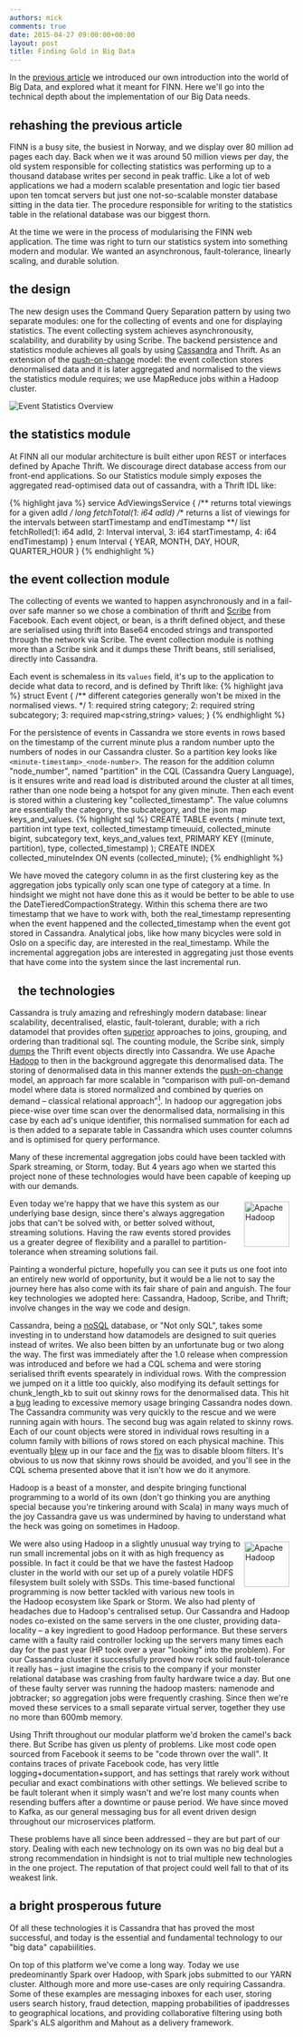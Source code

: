 ```yaml
---
authors: mick
comments: true
date: 2015-04-27 09:00:00+00:00
layout: post
title: Finding Gold in Big Data
---
```

In the <a href="/2012/08/06/foraging-in-the-landscape-of-big-data/">previous article</a> we introduced our own introduction into the world of Big Data, and explored what it meant for FINN. Here we'll go into the technical depth about the implementation of our Big Data needs.

## rehashing the previous article
FINN is a busy site, the busiest in Norway, and we display over 80 million ad pages each day. Back when we it was around 50 million views per day, the old system responsible for collecting statistics was performing up to a thousand database writes per second in peak traffic. Like a lot of web applications we had a modern scalable presentation and logic tier based upon ten tomcat servers but just one not-so-scalable monster database sitting in the data tier. The procedure responsible for writing to the statistics table in the relational database was our biggest thorn.

At the time we were in the process of modularising the FINN web application. The time was right to turn our statistics system into something modern and modular. We wanted an asynchronous, fault-tolerance, linearly scaling, and durable solution.

## the design
The new design uses the Command Query Separation pattern by using two separate modules: one for the collecting of events and one for displaying statistics. The event collecting system achieves asynchronousity, scalability, and durability by using Scribe. The backend persistence and statistics module achieves all goals by using <a href="http://cassandra.apache.org">Cassandra</a> and Thrift. As an extension of the <a href="http://highscalability.com/blog/2009/10/13/why-are-facebook-digg-and-twitter-so-hard-to-scale.html">push-on-change</a> model: the event collection stores denormalised data and it is later aggregated and normalised to the views the statistics module requires; we use MapReduce jobs within a Hadoop cluster.

<img src="/images/2015-04-27-finding-gold-in-big-data/event-collection-overview.png" alt="Event Statistics Overview">

## the statistics module
At FINN all our modular architecture is built either upon REST or interfaces defined by Apache Thrift. We discourage direct database access from our front-end applications. So our Statistics module simply exposes the aggregated read-optimised data out of cassandra, with a Thrift IDL like:

{% highlight java %}
service AdViewingsService {
    /** returns total viewings for a given adId */
    long fetchTotal(1: i64 adId)
    /** returns a list of viewings for the intervals between startTimestamp and endTimestamp **/
    list<long> fetchRolled(1: i64 adId, 2: Interval interval, 3: i64 startTimestamp, 4: i64 endTimestamp)
}
enum Interval { YEAR, MONTH, DAY, HOUR, QUARTER_HOUR }
{% endhighlight %}

## the event collection module
 The collecting of events we wanted to happen asynchronously and in a fail-over safe manner so we chose a combination of thrift and <a href="https://github.com/facebook/scribe">Scribe</a> from Facebook. Each event object, or bean, is a thrift defined object, and these are serialised using thrift into Base64 encoded strings and transported through the network via Scribe. The event collection module is nothing more than a Scribe sink and it dumps these Thrift beans, still serialised, directly into Cassandra.

Each event is schemaless in its <code>values</code> field, it's up to the application to decide what data to record, and is defined by Thrift like:
{% highlight java %}
struct Event {
    /** different categories generally won't be mixed in the normalised views. */
    1: required string category;
    2: required string subcategory;
    3: required map<string,string> values;
}
{% endhighlight %}

For the persistence of events in Cassandra we store events in rows based on the timestamp of the current minute plus a random number upto the numbers of nodes in our Cassandra cluster. So a partition key looks like <code>&lt;minute-timestamp>_&lt;node-number></code>. The reason for the addition column "node_number", named "partition" in the CQL (Cassandra Query Language), is it ensures write and read load is distributed around the cluster at all times, rather than one node being a hotspot for any given minute. Then each event is stored within a clustering key "collected_timestamp". The value columns are essentially the category, the subcategory, and the json map keys_and_values.
{% highlight sql %}
CREATE TABLE events (
  minute text,
  partition int
  type text,
  collected_timestamp timeuuid,
  collected_minute bigint,
  subcategory text,
  keys_and_values text,
  PRIMARY KEY ((minute, partition), type, collected_timestamp)
);
CREATE INDEX collected_minuteIndex ON events (collected_minute);
{% endhighlight %}

We have moved the category column in as the first clustering key as the aggregation jobs typically only scan one type of category at a time. In hindsight we might not have done this as it would be better to be able to use the DateTieredCompactionStrategy. Within this schema there are two timestamp that we have to work with, both the real_timestamp representing when the event happened and the collected_timestamp when the event got stored in Cassandra. Analytical jobs, like how many bicycles were sold in Oslo on a specific day, are interested in the real_timestamp. While the incremental aggregation jobs are interested in aggregating just those events that have come into the system since the last incremental run.


## the technologies <span class="image-wrap" style="float: left"><img style="margin: 5px; border: 0px solid black" src="http://avatar.identi.ca/8594-96-20100330175539.jpeg" alt="" />&nbsp;</span>
Cassandra is truly amazing and refreshingly modern database: linear scalability, decentralised, elastic, fault-tolerant, durable; with a rich datamodel that provides often <a href="http://maxgrinev.com/2010/07/12/do-you-really-need-sql-to-do-it-all-in-cassandra/">superior</a> approaches to joins, grouping, and ordering than traditional sql. The counting module, the Scribe sink, simply <a href="http://wiki.apache.org/cassandra/ScribeToCassandra">dumps</a> the Thrift event objects directly into Cassandra. We use Apache <a href="http://hadoop.apache.org">Hadoop</a> to then in the background aggregate this denormalised data. The storing of denormalised data in this manner extends the <a href="http://highscalability.com/blog/2009/10/13/why-are-facebook-digg-and-twitter-so-hard-to-scale.html">push-on-change</a> model, an approach far more scalable in “comparison with pull-on-demand model where data is stored normalized and combined by queries on demand – classical relational approach”<a href="http://maxgrinev.com/2010/07/12/do-you-really-need-sql-to-do-it-all-in-cassandra/"><sup>1</sup></a>. In hadoop our aggregation jobs piece-wise over time scan over the denormalised data, normalising in this case by each ad's unique identifier, this normalised summation for each ad is then added to a separate table in Cassandra which uses counter columns and is optimised for query performance.

Many of these incremental aggregation jobs could have been tackled with Spark streaming, or Storm, today. But 4 years ago when we started this project none of these technologies would have been capable of keeping up with our demands.<div class="image-wrap" style="float: right;"><img style="margin: 5px; border: 0px solid black" width="80" src="/images/2015-04-27-finding-gold-in-big-data/scribe.png" alt="Apache Hadoop" />&nbsp;</div> Even today we're happy that we have this system as our underlying base design, since there's always aggregation jobs that can't be solved with, or better solved without, streaming solutions. Having the raw events stored provides us a greater degree of flexibility and a parallel to partition-tolerance when streaming solutions fail.

Painting a wonderful picture, hopefully you can see it puts us one foot into an entirely new world of opportunity, but it would be a lie not to say the journey here has also come with its fair share of pain and anguish. The four key technologies we adopted here: Cassandra, Hadoop, Scribe, and Thrift; involve changes in the way we code and design.

Cassandra, being a <a href="http://www.slideshare.net/jericevans/cassandra-not-just-nosql-its-mosql">noSQL</a> database, or "Not only SQL", takes some investing in to understand how datamodels are designed to suit queries instead of writes. We also been bitten by an unfortunate bug or two along the way. The first was immediately after the 1.0 release when compression was introduced and before we had a CQL schema and were storing serialised thrift events spearately in individual rows. With the compression we jumped on it a little too quickly, also modifying its default settings for chunk_length_kb to suit out skinny rows for the denormalised data. This hit a <a href="https://issues.apache.org/jira/browse/CASSANDRA-3427">bug</a> leading to excessive memory usage bringing Cassandra nodes down. The Cassandra community was very quickly to the rescue and we were running again with hours. The second bug was again related to skinny rows. Each of our count objects were stored in individual rows resulting in a column family with billions of rows stored on each physical machine. This eventually <a href="http://thread.gmane.org/gmane.comp.db.cassandra.user/24052">blew</a> up in our face and the <a href="http://thread.gmane.org/gmane.comp.db.cassandra.user/24052">fix</a> was to disable bloom filters. It's obvious to us now that skinny rows should be avoided, and you'll see in the CQL schema presented above that it isn't how we do it anymore.

Hadoop is a beast of a monster, and despite bringing functional programming to a world of its own (don't go thinking you are anything special because you're tinkering around with Scala) in many ways much of the joy Cassandra gave us was undermined by having to understand what the heck was going on sometimes in Hadoop. <div class="image-wrap" style="float: right;"><img style="margin: 5px; border: 0px solid black" width="80" src="/images/2015-04-27-finding-gold-in-big-data/hadoop-elephant.jpg" alt="Apache Hadoop" />&nbsp;</div> We were also using Hadoop in a slightly unusual way trying to run small incremental jobs on it with as high frequency as possible. In fact it could be that we have the fastest Hadoop cluster in the world with our set up of a purely volatile HDFS filesystem built solely with SSDs. This time-based functional programming is now better tackled with various new tools in the Hadoop ecosystem like Spark or Storm. We also had plenty of headaches due to Hadoop's centralised setup. Our Cassandra and Hadoop nodes co-existed on the same servers in the one cluster, providing data-locality – a key ingredient to good Hadoop performance. But these servers came with a faulty raid controller locking up the servers many times each day for the past year (HP took over a year "looking" into the problem). For our Cassandra cluster it successfully proved how rock solid fault-tolerance it really has – just imagine the crisis to the company if your monster relational database was crashing from faulty hardware twice a day. But one of these faulty server was running the hadoop masters: namenode and jobtracker; so aggregation jobs were frequently crashing. Since then we're moved these services to a small separate virtual server, together they use no more than 600mb memory.


Using Thrift throughout our modular platform we'd broken the camel's back there. But Scribe has given us plenty of problems. Like most code open sourced from Facebook it seems to be "code thrown over the wall". It contains traces of private Facebook code, has very little logging+documentation+support, and has settings that rarely work without peculiar and exact combinations with other settings. We believed scribe to be fault tolerant when it simply wasn't and we're lost many counts when resending buffers after a downtime or pause period. We have since moved to Kafka, as our general messaging bus for all event driven design throughout our microservices platform.

These problems have all since been addressed – they are but part of our story. Dealing with each new technology on its own was no big deal but a strong recommendation in hindsight is not to trial multiple new technologies in the one project. The reputation of that project could well fall to that of its weakest link.

## a bright prosperous future
Of all these technologies it is Cassandra that has proved the most successful, and today is the essential and fundamental technology to our "big data" capabiilities.

On top of this platform we've come a long way. Today we use predeominantly Spark over Hadoop, with Spark jobs submitted to our YARN cluster. Although more and more use-cases are only requiring Cassandra. Some of these examples are messaging inboxes for each user, storing users search history, fraud detection, mapping probabilities of ipaddresses to geographical locations, and providing collaborative filtering using both Spark's ALS algorithm and Mahout as a delivery framework.

